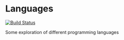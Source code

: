 # Languages
[![Build Status](https://travis-ci.org/comran/languages.svg?branch=master)](https://travis-ci.org/comran/languages)

Some exploration of different programming languages
